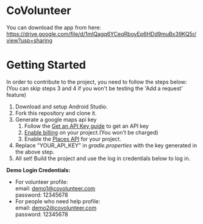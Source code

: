 # CoVolunteer

You can download the app from here:  
https://drive.google.com/file/d/1mIQagq6YCeqRbovEp6HDd9muBx39KQ5r/view?usp=sharing

# Getting Started
In order to contribute to the project, you need to follow the steps below:  
(You can skip steps 3 and 4 if you won't be testing the 'Add a request' feature)
1. Download and setup Android Studio.
2. Fork this repository and clone it.
3. Generate a google maps api key
    1. Follow the [Get an API Key guide](https://developers.google.com/places/android-sdk/get-api-key) to get an API key
    2. [Enable billing](https://console.cloud.google.com/project/_/billing/enable?redirect=https://developers.google.com/places/android-sdk/start?dialogOnLoad%3Dbilling-enabled) on your project.(You won't be charged)
    3. Enable the [Places API](https://cloud.google.com/console/apis/library/places-backend.googleapis.com) for your project.
4. Replace "YOUR_API_KEY" in _gradle.properties_ with the key generated in the above step.
5. All set! Build the project and use the log in credentials below to log in.


**Demo Login Credentials:**

* For volunteer profile:  
email: demo1@covolunteer.com  
password: 12345678
* For people who need help profile:  
email: demo2@covolunteer.com  
password: 12345678
